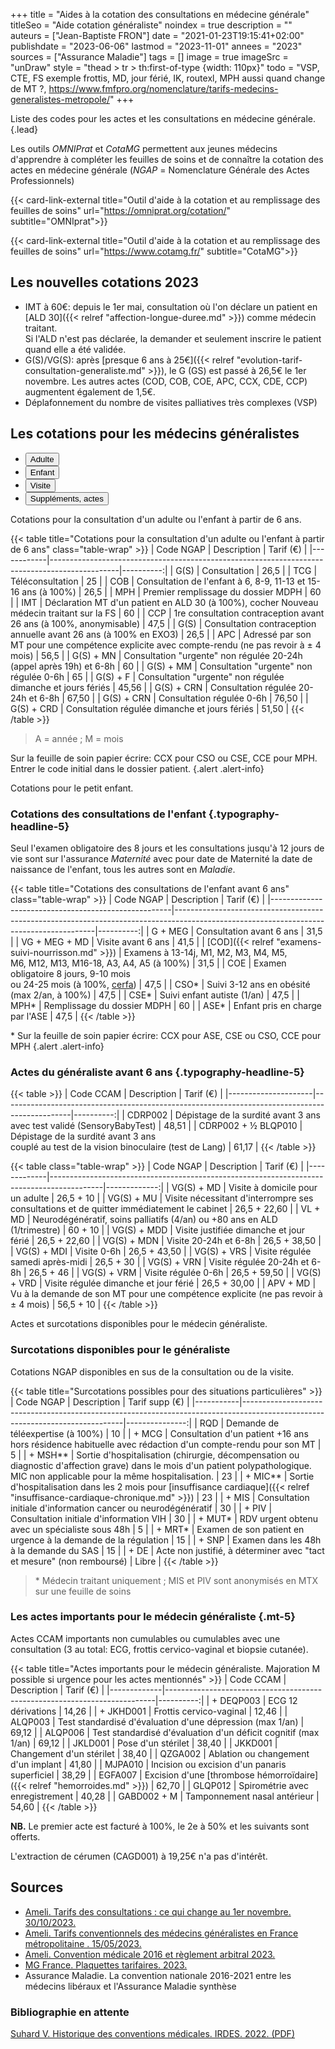 +++
title = "Aides à la cotation des consultations en médecine générale"
titleSeo = "Aide cotation généraliste"
noindex = true
description = ""
auteurs = ["Jean-Baptiste FRON"]
date = "2021-01-23T19:15:41+02:00"
publishdate = "2023-06-06"
lastmod = "2023-11-01"
annees = "2023"
sources = ["Assurance Maladie"]
tags = []
image = true
imageSrc = "unDraw"
style = "thead > tr > th:first-of-type {width: 110px}"
todo = "VSP, CTE, FS exemple frottis, MD, jour férié, IK, routexl, MPH aussi quand change de MT ?, https://www.fmfpro.org/nomenclature/tarifs-medecins-generalistes-metropole/"
+++

Liste des codes pour les actes et les consultations en médecine générale.
{.lead}

Les outils *OMNIPrat* et *CotaMG* permettent aux jeunes médecins d'apprendre à compléter les feuilles de soins et de connaître la cotation des actes en médecine générale (*NGAP* = Nomenclature Générale des Actes Professionnels)

{{< card-link-external title="Outil d'aide à la cotation et au remplissage des feuilles de soins" url="https://omniprat.org/cotation/" subtitle="OMNIprat">}}

{{< card-link-external title="Outil d'aide à la cotation et au remplissage des feuilles de soins" url="https://www.cotamg.fr/" subtitle="CotaMG">}}

## Les nouvelles cotations 2023

- IMT à 60€: depuis le 1er mai, consultation où l'on déclare un patient en [ALD 30]({{< relref "affection-longue-duree.md" >}}) comme médecin traitant.  
  Si l'ALD n'est pas déclarée, la demander et seulement inscrire le patient quand elle a été validée.
- G(S)/VG(S): après [presque 6 ans à 25€]({{< relref "evolution-tarif-consultation-generaliste.md" >}}), le G (GS) est passé à 26,5€ le 1er novembre. Les autres actes (COD, COB, COE, APC, CCX, CDE, CCP) augmentent également de 1,5€.
- Déplafonnement du nombre de visites palliatives très complexes (VSP)

## Les cotations pour les médecins généralistes

<div class="card card-hover my-3 mb-xl-5">
  <ul class="nav nav-tabs nav-justified" id="tabs-cotations" role="tablist" style="overflow-x: hidden">
    <li class="nav-item" role="presentation">
      <button aria-controls="adulte-panel" aria-selected="true" class="nav-link active" data-toggle="tab" data-target="#adulte-panel" id="adulte-tab" type="button" role="tab">Adulte</button>
    </li>
    <li class="nav-item" role="presentation">
      <button aria-controls="enfant-panel" aria-selected="false" class="nav-link" data-toggle="tab" data-target="#enfant-panel" id="enfant-tab" type="button" role="tab">Enfant</button>
    </li>
    <li class="nav-item" role="presentation">
      <button aria-controls="visite-panel" aria-selected="false" class="nav-link" data-toggle="tab" data-target="#visite-panel" id="visite-tab" type="button" role="tab">Visite</button>
    </li>
    <li class="nav-item" role="presentation">
      <button aria-controls="actes-panel" aria-selected="false" class="nav-link" data-toggle="tab" data-target="#actes-panel" id="actes-tab" type="button" role="tab">Suppléments, actes</button>
    </li>
  </ul>
  <div class="tab-content card-body">
    <div aria-labelledby="adulte-tab" class="tab-pane fade show active" id="adulte-panel" role="tabpanel">

Cotations pour la consultation d'un adulte ou l'enfant à partir de 6 ans.

{{< table title="Cotations pour la consultation d'un adulte ou l'enfant à partir de 6 ans" class="table-wrap" >}}
| Code NGAP  | Description                                                                                   | Tarif&nbsp;(€) |
|------------|-----------------------------------------------------------------------------------------------|----------:|
| G(S)       | Consultation                                                                                  |      26,5 |
| TCG        | Téléconsultation                                                                              |        25 |
| COB        | Consultation de l'enfant à 6, 8-9, 11-13 et 15-16 ans (à 100%)                                |      26,5 |
| MPH        | Premier remplissage du dossier MDPH                                                           |        60 |
| IMT        | Déclaration MT d'un patient en ALD 30 (à 100%), cocher Nouveau médecin traitant sur la FS     |        60 |
| CCP        | 1re consultation contraception avant 26 ans (à 100%, anonymisable)                            |      47,5 |
| G(S)       | Consultation contraception annuelle avant 26 ans (à 100% en EXO3)                             |      26,5 |
| APC        | Adressé par son MT pour une compétence explicite avec compte-rendu (ne pas revoir à ± 4 mois) |      56,5 |
| G(S) + MN  | Consultation "urgente" non régulée 20-24h (appel après 19h) et 6-8h                           |        60 |
| G(S) + MM  | Consultation "urgente" non régulée 0-6h                                                       |        65 |
| G(S) + F   | Consultation "urgente" non régulée dimanche et jours fériés                                   |     45,56 |
| G(S) + CRN | Consultation régulée 20-24h et 6-8h                                                           |     67,50 |
| G(S) + CRN | Consultation régulée 0-6h                                                                     |     76,50 |
| G(S) + CRD | Consultation régulée dimanche et jours fériés                                                 |     51,50 |
{{< /table >}}

> A = année ; M = mois

Sur la feuille de soin papier écrire: CCX pour CSO ou CSE, CCE pour MPH. Entrer le code initial dans le dossier patient.
{.alert .alert-info}

  </div><!-- No more than 2-spaces indentation to prevent code block declaration -->
  <div aria-labelledby="enfant-tab" class="tab-pane fade" id="enfant-panel" role="tabpanel">

Cotations pour le petit enfant.

### Cotations des consultations de l'enfant {.typography-headline-5}

Seul l'examen obligatoire des 8 jours et les consultations jusqu'à 12 jours de vie sont sur l'assurance *Maternité* avec pour date de Maternité la date de naissance de l'enfant, tous les autres sont en *Maladie*.

{{< table title="Cotations des consultations de l'enfant avant 6 ans" class="table-wrap" >}}
| Code NGAP                                           | Description                                                                                                                            | Tarif&nbsp;(€) |
|-----------------------------------------------------|----------------------------------------------------------------------------------------------------------------------------------------|----------:|
| G + MEG                                             | Consultation avant 6 ans                                                                                                               |      31,5 |
| VG + MEG + MD                                       | Visite avant 6 ans                                                                                                                     |      41,5 |
| [COD]({{< relref "examens-suivi-nourrisson.md" >}}) | Examens à 13-14j, M1, M2, M3, M4, M5,<br> M6, M12, M13, M16-18, A3, A4, A5  (à 100%)                                                   |      31,5 |
| COE                                                 | Examen obligatoire 8 jours, 9-10 mois<br> ou 24-25 mois (à 100%, [cerfa](https://www.formulaires.service-public.fr/gf/cerfa_12596.do)) |      47,5 |
| CSO*                                                | Suivi 3-12 ans en obésité (max 2/an, à 100%)                                                                                           |      47,5 |
| CSE*                                                | Suivi enfant autiste (1/an)                                                                                                            |      47,5 |
| MPH*                                                | Remplissage du dossier MDPH                                                                                                            |        60 |
| ASE*                                                | Enfant pris en charge par l'ASE                                                                                                        |      47,5 |
{{< /table >}}

\* Sur la feuille de soin papier écrire: CCX pour ASE, CSE ou CSO, CCE pour MPH
{.alert .alert-info}

### Actes du généraliste avant 6 ans {.typography-headline-5}

{{< table >}}
| Code CCAM           | Description                                                                                   | Tarif&nbsp;(€) |
|---------------------|-----------------------------------------------------------------------------------------------|----------:|
| CDRP002             | Dépistage de la surdité avant 3 ans<br>avec test validé (SensoryBabyTest)                     |     48,51 |
| CDRP002 + ½ BLQP010 | Dépistage de la surdité avant 3 ans<br>couplé au test de la vision binoculaire (test de Lang) |     61,17 |
{{< /table >}}

  </div>
  <div aria-labelledby="visite-tab" class="tab-pane fade" id="visite-panel" role="tabpanel">

{{< table class="table-wrap" >}}
| Code NGAP   | Description                                                                               |  Tarif&nbsp;(€) |
|-------------|-------------------------------------------------------------------------------------------|-------------:|
| VG(S) + MD  | Visite à domicile pour un adulte                                                          |    26,5 + 10 |
| VG(S) + MU  | Visite nécessitant d'interrompre ses consultations et de quitter immédiatement le cabinet | 26,5 + 22,60 |
| VL + MD     | Neurodégénératif, soins palliatifs (4/an) ou +80 ans en ALD (1/trimestre)                 |      60 + 10 |
| VG(S) + MDD | Visite justifiée dimanche et jour férié                                                   | 26,5 + 22,60 |
| VG(S) + MDN | Visite 20-24h et 6-8h                                                                     | 26,5 + 38,50 |
| VG(S) + MDI | Visite 0-6h                                                                               | 26,5 + 43,50 |
| VG(S) + VRS | Visite régulée samedi après-midi                                                          |    26,5 + 30 |
| VG(S) + VRN | Visite régulée 20-24h et 6-8h                                                             |    26,5 + 46 |
| VG(S) + VRM | Visite régulée 0-6h                                                                       | 26,5 + 59,50 |
| VG(S) + VRD | Visite régulée dimanche et jour férié                                                     | 26,5 + 30,00 |
| APV + MD    | Vu à la demande de son MT pour une compétence explicite (ne pas revoir à ± 4 mois)        |    56,5 + 10 |
{{< /table >}}

  </div>
  <div aria-labelledby="actes-tab" class="tab-pane fade" id="actes-panel" role="tabpanel">

Actes et surcotations disponibles pour le médecin généraliste.

### Surcotations disponibles pour le généraliste

Cotations NGAP disponibles en sus de la consultation ou de la visite.

{{< table title="Surcotations possibles pour des situations particulières" >}}
| Code NGAP | Description                                                                                                                  | Tarif supp (€) |
|-----------|------------------------------------------------------------------------------------------------------------------------------|---------------:|
| RQD       | Demande de téléexpertise (à 100%)                                                                                            |             10 |
| + MCG     | Consultation d'un patient +16 ans hors résidence habituelle avec rédaction d'un compte-rendu pour son MT                     |              5 |
| + MSH**   | Sortie d'hospitalisation (chirurgie, décompensation ou diagnostic d'affection grave) dans le mois d'un patient polypathologique. MIC non applicable pour la même hospitalisation. | 23 |
| + MIC**   | Sortie d'hospitalisation dans les 2 mois pour [insuffisance cardiaque]({{< relref "insuffisance-cardiaque-chronique.md" >}}) |             23 |
| + MIS     | Consultation initiale d'information cancer ou neurodégénératif                                                               |             30 |
| + PIV     | Consultation initiale d'information VIH                                                                                      |             30 |
| + MUT*    | RDV urgent obtenu avec un spécialiste sous 48h                                                                               |              5 |
| + MRT*    | Examen de son patient en urgence à la demande de la régulation                                                               |             15 |
| + SNP     | Examen dans les 48h à la demande du SAS                                                                                      |             15 |
| + DE      | Acte non justifié, à déterminer avec "tact et mesure" (non remboursé)                                                        |          Libre |
{{< /table >}}

> \* Médecin traitant uniquement ; MIS et PIV sont anonymisés en MTX sur une feuille de soins

### Les actes importants pour le médecin généraliste {.mt-5}

Actes CCAM importants non cumulables ou cumulables avec une consultation (3 au total: ECG, frottis cervico-vaginal et biopsie cutanée).

{{< table title="Actes importants pour le médecin généraliste. Majoration M possible si urgence pour les actes mentionnés" >}}
| Code CCAM   | Description                                                               | Tarif&nbsp;(€) |
|-------------|---------------------------------------------------------------------------|----------:|
| + DEQP003   | ECG 12 dérivations                                                        |     14,26 |
| + JKHD001   | Frottis cervico-vaginal                                                   |     12,46 |
| ALQP003     | Test standardisé d'évaluation d'une dépression (max 1/an)                 |     69,12 |
| ALQP006     | Test standardisé d'évaluation d'un déficit cognitif (max 1/an)            |     69,12 |
| JKLD001     | Pose d'un stérilet                                                        |     38,40 |
| JKKD001     | Changement d'un stérilet                                                  |     38,40 |
| QZGA002     | Ablation ou changement d'un implant                                       |     41,80 |
| MJPA010     | Incision ou excision d'un panaris superficiel                             |     38,29 |
| EGFA007     | Excision d'une [thrombose hémorroïdaire]({{< relref "hemorroides.md" >}}) |     62,70 |
| GLQP012     | Spirométrie avec enregistrement                                           |     40,28 |
| GABD002 + M | Tamponnement nasal antérieur                                              |     54,60 |
{{< /table >}}

**NB.** Le premier acte est facturé à 100%, le 2e à 50% et les suivants sont offerts.

L'extraction de cérumen (CAGD001) à 19,25€ n'a pas d'intérêt.

  </div>
  </div>
</div>

## Sources

- [Ameli. Tarifs des consultations : ce qui change au 1er novembre. 30/10/2023.](https://www.ameli.fr/hauts-de-seine/medecin/actualites/tarifs-des-consultations-ce-qui-change-au-1er-novembre)
- [Ameli. Tarifs conventionnels des médecins généralistes en France métropolitaine . 15/05/2023.](https://www.ameli.fr/lille-douai/medecin/exercice-liberal/facturation-remuneration/consultations-actes/tarifs/tarifs-generalistes/tarifs-metropole)
- [Ameli. Convention médicale 2016 et règlement arbitral 2023.](https://www.ameli.fr/hauts-de-seine/medecin/textes-reference/convention-medicale-2016)
- [MG France. Plaquettes tarifaires. 2023.](https://www.mgfrance.org/telechargements/guides-et-plaquettes-publics/2363-plaquettes-tarifaires)
- Assurance Maladie. La convention nationale 2016-2021 entre les médecins libéraux et l'Assurance Maladie synthèse

### Bibliographie en attente

[Suhard V. Historique des conventions médicales. IRDES. 2022. (PDF)](https://www.irdes.fr/documentation/syntheses/historique-des-conventions-medicales.pdf)

